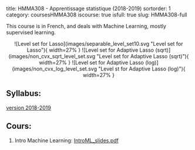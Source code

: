 title: HMMA308 - Apprentissage statistique (2018-2019)
sortorder: 1
category: coursesHMMA308
iscourse: true
isfull: true
slug: HMMA308-full

This course is in French, and deals with Machine Learning, mostly supervised learning.

<center>
![Level set for Lasso](images/separable_level_set10.svg "Level set for Lasso"){ width=27% }
![Level set for Adaptive Lasso (sqrt)](images/non_cvx_sqrt_level_set.svg "Level set for Adaptive Lasso (sqrt)"){ width=27% }
![Level set for Adaptive Lasso (log)](images/non_cvx_log_level_set.svg "Level st for Adaptive Lasso (log)"){ width=27% }
</center>

## Syllabus:
[version 2018-2019](/enseignement/Montpellier/Apprentissage_Statistique/sllabus_18_19.pdf)

## Cours:

1. Intro Machine Learning: [IntroML_slides.pdf](/enseignement/Montpellier/Apprentissage_Statistique/IntroML_slides.pdf)

<!---
1. Régression logistique/LDA: [RegressionLogistique_slides.pdf](/enseignement/Montpellier/Apprentissage_Statistique/RegressionLogistique_slides.pdf)

1. Validation Croisée: [CrossValidation_slides.pdf](/enseignement/Montpellier/Apprentissage_Statistique/CrossValidation_slides.pdf)

1. SVD: [SVD_slides.pdf](/enseignement/Montpellier/Apprentissage_Statistique/SVD_slides.pdf); [SVD.ipynb](/enseignement/Montpellier/Apprentissage_Statistique/SVD.ipynb)

1. Ridge: [Ridge_slides.pdf](/enseignement/Montpellier/Apprentissage_Statistique/Ridge_slides.pdf), [Ridge_fr.ipynb](/enseignement/Montpellier/Apprentissage_Statistique/Ridge_fr.ipynb)

1. Lasso: [Lasso_slides.pdf](/enseignement/Montpellier/Apprentissage_Statistique/Lasso_slides.pdf), [Lasso_fr.ipynb](/enseignement/Montpellier/Apprentissage_Statistique/Lasso_fr.ipynb), [functions_Lasso.py](/enseignement/Montpellier/Apprentissage_Statistique/functions_Lasso.py), [prox_collection.py](/enseignement/Montpellier/Apprentissage_Statistique/prox_collection.py)

1. Méthodes non-linéaires, GAM et splines: [Splines_GAM_slides.pdf](/enseignement/Montpellier/Apprentissage_Statistique/Splines_GAM_slides.pdf), [GAM.ipynb](/enseignement/Montpellier/Apprentissage_Statistique/GAM.ipynb)

1. Arbres : [arbres_slides.pdf](/enseignement/Montpellier/Apprentissage_Statistique/arbres_slides.pdf)

1. Bagging et forêts aléatoires : [ForetsAleatoires_slides.pdf](/enseignement/Montpellier/Apprentissage_Statistique/ForetsAleatoires_slides.pdf)

1. SVM : [svm_slides.pdf](/enseignement/Montpellier/Apprentissage_Statistique/svm_slides.pdf)

1. Clustering : [clustering_slides.pdf](/enseignement/Montpellier/Apprentissage_Statistique/clustering_slides.pdf)

## TPs:


1. [knn_tp.pdf](/enseignement/Montpellier/Apprentissage_Statistique/knn_tp.pdf) , [knn_tp_corr.pdf](/enseignement/Montpellier/Apprentissage_Statistique/knn_tp_corr.pdf),
[tp_knn_source.py](/enseignement/Montpellier/Apprentissage_Statistique/tp_knn_source.py), [tp_knn_script.py](/enseignement/Montpellier/Apprentissage_Statistique/tp_knn_script.py), [tp_knn_script_corr.py](/enseignement/Montpellier/Apprentissage_Statistique/tp_knn_script_corr.py)


1. [perceptron_tp.pdf](/enseignement/Montpellier/Apprentissage_Statistique/perceptron_tp.pdf),
[tp_perceptron_source.py](/enseignement/Montpellier/Apprentissage_Statistique/tp_perceptron_source.py), [tp_perceptron_script.py](/enseignement/Montpellier/Apprentissage_Statistique/tp_perceptron_script.py), [TP_perceptron.ipynb](/enseignement/Montpellier/Apprentissage_Statistique/TP_perceptron.ipynb)


1. [arbres_tp.pdf](/enseignement/Montpellier/Apprentissage_Statistique/arbres_tp.pdf)

1. [svm_tp.pdf](/enseignement/Montpellier/Apprentissage_Statistique/svm_tp.pdf), [svm_tp_sources.zip](/enseignement/Montpellier/Apprentissage_Statistique/svm_tp_sources.zip)

1. [clustering_tp.pdf](/enseignement/Montpellier/Apprentissage_Statistique/clustering_tp.pdf), [kmeans.py](/enseignement/Montpellier/Apprentissage_Statistique/kmeans.py), [gap.py](/enseignement/Montpellier/Apprentissage_Statistique/gap.py), [china.jpg](/enseignement/Montpellier/Apprentissage_Statistique/china.jpg)

## Projet final:
[project_2018-2019.pdf](/enseignement/Montpellier/Apprentissage_Statistique/project_2018-2019.pdf)
--->